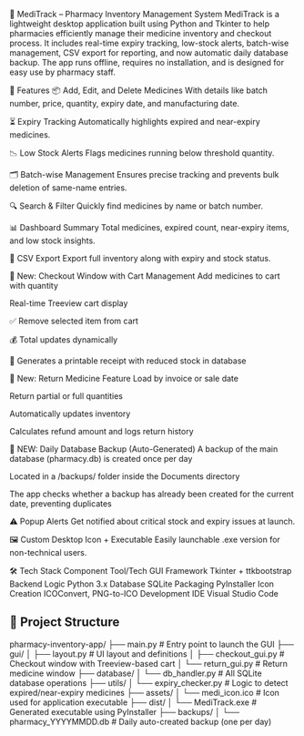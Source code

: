 💊 MediTrack – Pharmacy Inventory Management System
MediTrack is a lightweight desktop application built using Python and Tkinter to help pharmacies efficiently manage their medicine inventory and checkout process. It includes real-time expiry tracking, low-stock alerts, batch-wise management, CSV export for reporting, and now automatic daily database backup. The app runs offline, requires no installation, and is designed for easy use by pharmacy staff.

🚀 Features
📦 Add, Edit, and Delete Medicines
With details like batch number, price, quantity, expiry date, and manufacturing date.

⏳ Expiry Tracking
Automatically highlights expired and near-expiry medicines.

📉 Low Stock Alerts
Flags medicines running below threshold quantity.

🗂️ Batch-wise Management
Ensures precise tracking and prevents bulk deletion of same-name entries.

🔍 Search & Filter
Quickly find medicines by name or batch number.

📊 Dashboard Summary
Total medicines, expired count, near-expiry items, and low stock insights.

🧮 CSV Export
Export full inventory along with expiry and stock status.

🛒 New: Checkout Window with Cart Management
Add medicines to cart with quantity

Real-time Treeview cart display

✅ Remove selected item from cart

💰 Total updates dynamically

🧾 Generates a printable receipt with reduced stock in database

🔁 New: Return Medicine Feature
Load by invoice or sale date

Return partial or full quantities

Automatically updates inventory

Calculates refund amount and logs return history

💾 NEW: Daily Database Backup (Auto-Generated)
A backup of the main database (pharmacy.db) is created once per day

Located in a /backups/ folder inside the Documents directory

The app checks whether a backup has already been created for the current date, preventing duplicates

⚠️ Popup Alerts
Get notified about critical stock and expiry issues at launch.

🖼️ Custom Desktop Icon + Executable
Easily launchable .exe version for non-technical users.

🛠️ Tech Stack
Component	Tool/Tech
GUI Framework	Tkinter + ttkbootstrap
Backend Logic	Python 3.x
Database	SQLite
Packaging	PyInstaller
Icon Creation	ICOConvert, PNG-to-ICO
Development IDE	Visual Studio Code

## 📁 Project Structure

pharmacy-inventory-app/
├── main.py # Entry point to launch the GUI
├── gui/
│ ├── layout.py # UI layout and definitions
│ ├── checkout_gui.py # Checkout window with Treeview-based cart
│ └── return_gui.py # Return medicine window
├── database/
│ └── db_handler.py # All SQLite database operations
├── utils/
│ └── expiry_checker.py # Logic to detect expired/near-expiry medicines
├── assets/
│ └── medi_icon.ico # Icon used for application executable
├── dist/
│ └── MediTrack.exe # Generated executable using PyInstaller
├── backups/
│ └── pharmacy_YYYYMMDD.db # Daily auto-created backup (one per day)
